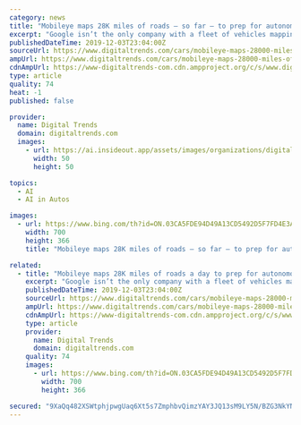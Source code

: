 ```yaml
---
category: news
title: "Mobileye maps 28K miles of roads — so far — to prep for autonomous cars"
excerpt: "Google isn’t the only company with a fleet of vehicles mapping public roads. Mobileye — the Intel-owned developer of cameras and imaging software for self-driving cars and driver-assist systems — has inked a deal with the city of Barcelona to map streets in preparation for autonomous cars, as well as to improve urban infrastructure."
publishedDateTime: 2019-12-03T23:04:00Z
sourceUrl: https://www.digitaltrends.com/cars/mobileye-maps-28000-miles-of-spanish-roads-per-day-to-prep-for-self-driving-cars/
ampUrl: https://www.digitaltrends.com/cars/mobileye-maps-28000-miles-of-spanish-roads-per-day-to-prep-for-self-driving-cars/?amp
cdnAmpUrl: https://www-digitaltrends-com.cdn.ampproject.org/c/s/www.digitaltrends.com/cars/mobileye-maps-28000-miles-of-spanish-roads-per-day-to-prep-for-self-driving-cars/?amp
type: article
quality: 74
heat: -1
published: false

provider:
  name: Digital Trends
  domain: digitaltrends.com
  images:
    - url: https://ai.insideout.app/assets/images/organizations/digitaltrends.com-50x50.jpg
      width: 50
      height: 50

topics:
  - AI
  - AI in Autos

images:
  - url: https://www.bing.com/th?id=ON.03CA5FDE94D49A13CD5492D5F7FD4E3A
    width: 700
    height: 366
    title: "Mobileye maps 28K miles of roads — so far — to prep for autonomous cars"

related:
  - title: "Mobileye maps 28K miles of roads a day to prep for autonomous cars"
    excerpt: "Google isn’t the only company with a fleet of vehicles mapping public roads. Mobileye — the Intel-owned developer of cameras and imaging software for self-driving cars and driver-assist systems — has inked a deal with the city of Barcelona to map streets in preparation for autonomous cars, as well as to improve urban infrastructure."
    publishedDateTime: 2019-12-03T23:04:00Z
    sourceUrl: https://www.digitaltrends.com/cars/mobileye-maps-28000-miles-of-spanish-roads-per-day-to-prep-for-self-driving-cars/
    ampUrl: https://www.digitaltrends.com/cars/mobileye-maps-28000-miles-of-spanish-roads-per-day-to-prep-for-self-driving-cars/?amp
    cdnAmpUrl: https://www-digitaltrends-com.cdn.ampproject.org/c/s/www.digitaltrends.com/cars/mobileye-maps-28000-miles-of-spanish-roads-per-day-to-prep-for-self-driving-cars/?amp
    type: article
    provider:
      name: Digital Trends
      domain: digitaltrends.com
    quality: 74
    images:
      - url: https://www.bing.com/th?id=ON.03CA5FDE94D49A13CD5492D5F7FD4E3A
        width: 700
        height: 366

secured: "9XaQq482XSWtphjpwgUaq6Xt5s7ZmphbvQimzYAY3JQ13sM9LY5N/BZG3NkYNn9Wm2I1YKCpBnuvrxEr5GHIRoKram0p1UFsE/02Gy3dvu7gDvwrVuqwn5UUAAIbVukn/A7VAqDSfMwUojw701pHE7S++v1iCUh/y3ZYBsL0w/3P0HLxj3FGsZtsD2p69NRWJ4+gwZaxUlLSd7F9Klw+2m2C3BceZGDXoSnd295yNhKUWpE/phRKaDPrCaHkt7k+t0CYtAIFHp/nzn7axetfng==;47enBMTW2utlBu9xC+sTcQ=="
---
```



